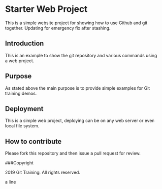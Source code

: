 # Starter Web Project

This is a simple website project for
showing how to use Github and git together.
Updating for emergency fix after stashing.

## Introduction

This is an example to show the git repository and 
various commands using a web project.

## Purpose

As stated above the main purpose is to provide simple
examples for Git training demos.

## Deployment 

This is a simple web project, deploying can be on any
web server or even local file system.

## How to contribute

Please fork this repository and then issue a pull request for review.

###Copyright

2019 Git Training. All rights reserved.

a line

